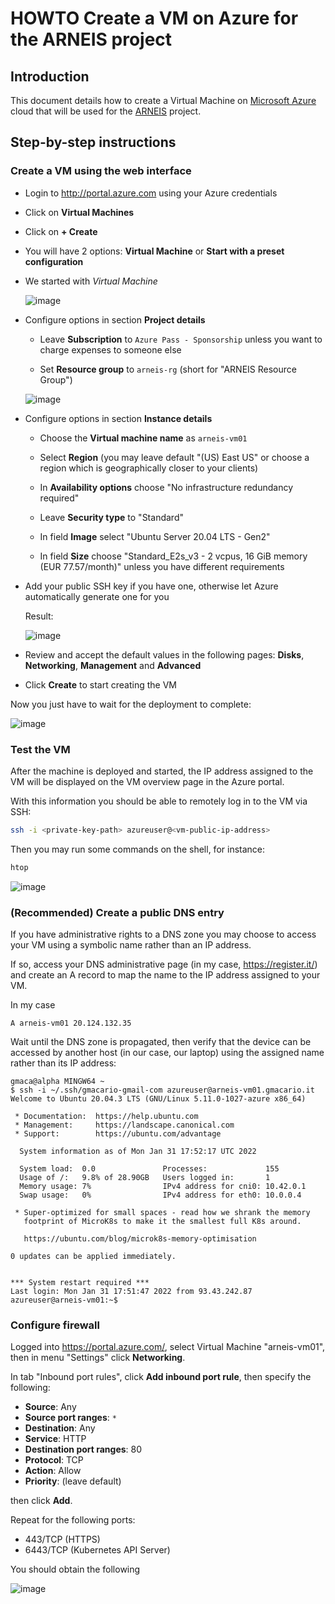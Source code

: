 # HOWTO Create a VM on Azure for the ARNEIS project

## Introduction

This document details how to create a Virtual Machine on [Microsoft Azure](https://azure.microsoft.com/) cloud that will be used for the [ARNEIS](https://github.com/b-arol-o/arneis) project.

## Step-by-step instructions

### Create a VM using the web interface

- Login to <http://portal.azure.com> using your Azure credentials

- Click on **Virtual Machines**

- Click on **+ Create**

- You will have 2 options: **Virtual Machine** or **Start with a preset configuration**

- We started with _Virtual Machine_

  ![image](https://user-images.githubusercontent.com/51110452/151772083-4b618e60-7141-4503-8560-4ecc4fc3b214.png)

- Configure options in section **Project details**
  - Leave **Subscription** to `Azure Pass - Sponsorship` unless you want to charge expenses to someone else

  - Set **Resource group** to `arneis-rg` (short for "ARNEIS Resource Group")

  ![image](https://user-images.githubusercontent.com/51110452/151772456-3480cbc5-a8c4-4e4a-a692-0f8c3973d095.png)

- Configure options in section **Instance details**
  - Choose the **Virtual machine name** as `arneis-vm01`

  - Select **Region** (you may leave default "(US) East US" or choose a region which is geographically closer to your clients)

  - In **Availability options** choose "No infrastructure redundancy required"

  - Leave **Security type** to "Standard"

  - In field **Image** select "Ubuntu Server 20.04 LTS - Gen2"

  - In field **Size** choose "Standard_E2s_v3 - 2 vcpus, 16 GiB memory (EUR 77.57/month)" unless you have different requirements

- Add your public SSH key if you have one, otherwise let Azure automatically generate one for you

  Result:

  ![image](https://user-images.githubusercontent.com/51110452/151773952-0e301a1b-f51b-472c-9836-8d4760c69efc.png)

- Review and accept the default values in the following pages: **Disks**, **Networking**, **Management** and **Advanced**

- Click **Create** to start creating the VM

Now you just have to wait for the deployment to complete:

![image](https://user-images.githubusercontent.com/51110452/151774378-89350506-a4d9-4a03-9efb-e0cd6747f604.png)

### Test the VM

After the machine is deployed and started, the IP address assigned to the VM will be displayed on the VM overview page in the Azure portal.

With this information you should be able to remotely log in to the VM via SSH:

```bash
ssh -i <private-key-path> azureuser@<vm-public-ip-address>
```

Then you may run some commands on the shell, for instance:

```bash
htop
```

![image](https://user-images.githubusercontent.com/51110452/151774694-89f4b84d-ce23-4d19-ab25-b5ba9854838e.png)

### (Recommended) Create a public DNS entry

If you have administrative rights to a DNS zone you may choose to access your VM using a symbolic name rather than an IP address.

If so, access your DNS administrative page (in my case, <https://register.it/>) and create an A record to map the name to the IP address assigned to your VM.

In my case

```text
A arneis-vm01 20.124.132.35
```

Wait until the DNS zone is propagated, then verify that the device can be accessed by another host (in our case, our laptop) using the assigned name rather than its IP address:

```text
gmaca@alpha MINGW64 ~
$ ssh -i ~/.ssh/gmacario-gmail-com azureuser@arneis-vm01.gmacario.it
Welcome to Ubuntu 20.04.3 LTS (GNU/Linux 5.11.0-1027-azure x86_64)

 * Documentation:  https://help.ubuntu.com
 * Management:     https://landscape.canonical.com
 * Support:        https://ubuntu.com/advantage

  System information as of Mon Jan 31 17:52:17 UTC 2022

  System load:  0.0               Processes:             155
  Usage of /:   9.8% of 28.90GB   Users logged in:       1
  Memory usage: 7%                IPv4 address for cni0: 10.42.0.1
  Swap usage:   0%                IPv4 address for eth0: 10.0.0.4

 * Super-optimized for small spaces - read how we shrank the memory
   footprint of MicroK8s to make it the smallest full K8s around.

   https://ubuntu.com/blog/microk8s-memory-optimisation

0 updates can be applied immediately.


*** System restart required ***
Last login: Mon Jan 31 17:51:47 2022 from 93.43.242.87
azureuser@arneis-vm01:~$
```

### Configure firewall

<!-- (2022-02-01 23:30 CET) -->

Logged into <https://portal.azure.com/>, select Virtual Machine "arneis-vm01", then in menu "Settings" click **Networking**.

In tab "Inbound port rules", click **Add inbound port rule**, then specify the following:

* **Source**: Any
* **Source port ranges**: `*`
* **Destination**: Any
* **Service**: HTTP
* **Destination port ranges**: 80
* **Protocol**: TCP
* **Action**: Allow
* **Priority**: (leave default)

then click **Add**.

Repeat for the following ports:

* 443/TCP (HTTPS)
* 6443/TCP (Kubernetes API Server)

You should obtain the following

![image](https://user-images.githubusercontent.com/75182/152064086-68fb773b-c258-4583-bb38-5f0c9e5fa8f0.png)

<!-- EOF -->
